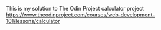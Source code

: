 This is my solution to The Odin Project calculator project
https://www.theodinproject.com/courses/web-development-101/lessons/calculator
